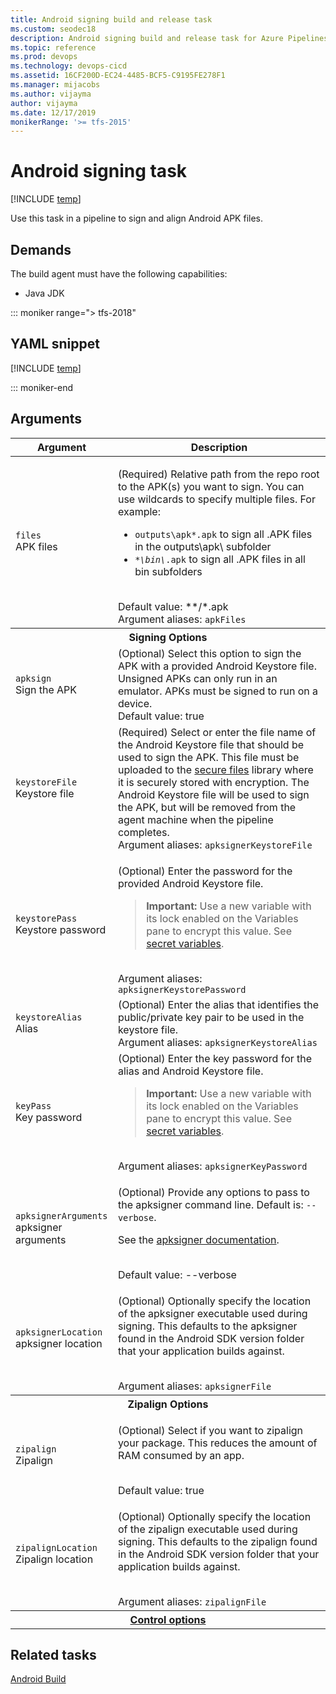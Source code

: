 ```yaml
---
title: Android signing build and release task
ms.custom: seodec18
description: Android signing build and release task for Azure Pipelines and Team Foundation Server (TFS)
ms.topic: reference
ms.prod: devops
ms.technology: devops-cicd
ms.assetid: 16CF200D-EC24-4485-BCF5-C9195FE278F1
ms.manager: mijacobs
ms.author: vijayma
author: vijayma
ms.date: 12/17/2019
monikerRange: '>= tfs-2015'
---
```



# Android signing task

[!INCLUDE [temp](../../includes/version-tfs-2015-rtm.md)]

Use this task in a pipeline to sign and align Android APK files.

## Demands

The build agent must have the following capabilities:

 * Java JDK

::: moniker range="> tfs-2018"

## YAML snippet

[!INCLUDE [temp](../includes/yaml/AndroidSigningV3.md)]

::: moniker-end

 ## Arguments

<table>
   <thead>
      <tr>
         <th>Argument</th>
         <th>Description</th>
      </tr>
   </thead>
   <tr>
      <td><code>files</code><br/>APK files</td>
      <td>
         <p>(Required) Relative path from the repo root to the APK(s) you want to sign.  You can use wildcards to specify multiple files. For example:</p>
         <ul>
            <li><code>outputs\apk*.apk</code> to sign all .APK files in the outputs\apk\ subfolder</li>
            <li><code><em>*\bin\</em>.apk</code> to sign all .APK files in all bin subfolders</li>
         </ul>
         <br/>Default value: **/*.apk<br/>
         Argument aliases: <code>apkFiles</code>
      </td>
   </tr>
   <tr>
      <th style="text-align: center" colspan="2">Signing Options</th>
   </tr>
   <tr>
      <td><code>apksign</code><br/>Sign the APK</td>
      <td>
         (Optional) Select this option to sign the APK with a provided Android Keystore file. Unsigned APKs can only run in an emulator. APKs must be signed to run on a device.<br/>Default value: true
      </td>
   </tr>
   <tr>
      <td><code>keystoreFile</code><br/>Keystore file</td>
      <td>
         (Required) Select or enter the file name of the Android Keystore file that should be used to sign the APK. This file must be uploaded to the <a href="../../library/secure-files.md" data-raw-source="[secure files](../../library/secure-files.md)">secure files</a> library where it is securely stored with encryption. The Android Keystore file will be used to sign the APK, but will be removed from the agent machine when the pipeline completes.<br/>Argument aliases: <code>apksignerKeystoreFile</code>
      </td>
   </tr>
   <tr>
      <td><code>keystorePass</code><br/>Keystore password</td>
      <td>
         <p>(Optional) Enter the password for the provided Android Keystore file.</p>
         <blockquote><strong>Important: </strong> Use a new variable with its lock enabled on the Variables pane to encrypt this value. See <a href="../../process/variables.md#secret-variables" data-raw-source="[secret variables](../../process/variables.md#secret-variables)">secret variables</a>.</blockquote><br/>Argument aliases: <code>apksignerKeystorePassword</code>
      </td>
   </tr>
   <tr>
      <td><code>keystoreAlias</code><br/>Alias</td>
      <td>
         (Optional) Enter the alias that identifies the public/private key pair to be used in the keystore file.<br/>Argument aliases: <code>apksignerKeystoreAlias</code>
      </td>
   </tr>
   <tr>
      <td><code>keyPass</code><br/>Key password</td>
      <td>
         (Optional) Enter the key password for the alias and Android Keystore file.
         <blockquote><strong>Important: </strong> Use a new variable with its lock enabled on the Variables pane to encrypt this value. See <a href="../../process/variables.md#secret-variables" data-raw-source="[secret variables](../../process/variables.md#secret-variables)">secret variables</a>.</blockquote><br/>Argument aliases: <code>apksignerKeyPassword</code>
      </td>
   </tr>
   <tr>
      <td><code>apksignerArguments</code><br/>apksigner arguments</td>
      <td>
         <p>(Optional) Provide any options to pass to the apksigner command line. Default is: <code>--verbose</code>.</p>
         <p>See the <a href="https://developer.android.com/studio/command-line/apksigner" data-raw-source="[apksigner documentation](https://developer.android.com/studio/command-line/apksigner)">apksigner documentation</a>.</p><br/>Default value: --verbose
      </td>
   </tr>
   <tr>
      <td><code>apksignerLocation</code><br/>apksigner location</td>
      <td>
         <p>(Optional) Optionally specify the location of the apksigner executable used during signing. This defaults to the apksigner found in the Android SDK version folder that your application builds against.</p><br/>Argument aliases: <code>apksignerFile</code>
      </td>
   </tr>
   <tr>
      <th style="text-align: center" colspan="2">Zipalign Options</th>
   </tr>
   <tr>
      <td><code>zipalign</code><br/>Zipalign</td>
      <td>
         <p>(Optional) Select if you want to zipalign your package. This reduces the amount of RAM consumed by an app.</p><br/>Default value: true
      </td>
   </tr>
   <tr>
      <td><code>zipalignLocation</code><br/>Zipalign location</td>
      <td>
         <p>(Optional) Optionally specify the location of the zipalign executable used during signing. This defaults to the zipalign found in the Android SDK version folder that your application builds against.</p><br/>Argument aliases: <code>zipalignFile</code>
      </td>
   </tr>
   <tr>
      <th style="text-align: center" colspan="2"><a href="~/pipelines/process/tasks.md#controloptions" data-raw-source="[Control options](../../process/tasks.md#controloptions)">Control options</a></th>
   </tr>
</table>

## Related tasks

[Android Build](android-build.md)
